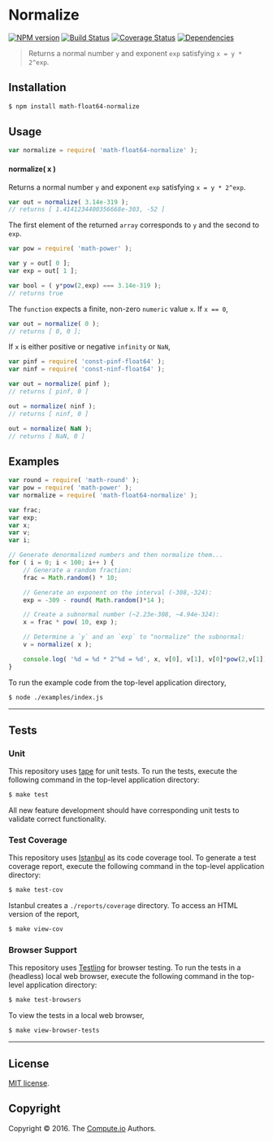 Normalize
===
[![NPM version][npm-image]][npm-url] [![Build Status][build-image]][build-url] [![Coverage Status][coverage-image]][coverage-url] [![Dependencies][dependencies-image]][dependencies-url]

> Returns a normal number `y` and exponent `exp` satisfying `x = y * 2^exp`.


## Installation

``` bash
$ npm install math-float64-normalize
```


## Usage

``` javascript
var normalize = require( 'math-float64-normalize' );
```

#### normalize( x )

Returns a normal number `y` and exponent `exp` satisfying `x = y * 2^exp`.

``` javascript
var out = normalize( 3.14e-319 );
// returns [ 1.4141234400356668e-303, -52 ]
```

The first element of the returned `array` corresponds to `y` and the second to `exp`.

``` javascript
var pow = require( 'math-power' );

var y = out[ 0 ];
var exp = out[ 1 ];

var bool = ( y*pow(2,exp) === 3.14e-319 );
// returns true
```

The `function` expects a finite, non-zero `numeric` value `x`. If `x == 0`,

``` javascript
var out = normalize( 0 );
// returns [ 0, 0 ];
```

If `x` is either positive or negative `infinity` or `NaN`,

``` javascript
var pinf = require( 'const-pinf-float64' );
var ninf = require( 'const-ninf-float64' );

var out = normalize( pinf );
// returns [ pinf, 0 ]

out = normalize( ninf );
// returns [ ninf, 0 ]

out = normalize( NaN );
// returns [ NaN, 0 ]
```


## Examples

``` javascript
var round = require( 'math-round' );
var pow = require( 'math-power' );
var normalize = require( 'math-float64-normalize' );

var frac;
var exp;
var x;
var v;
var i;

// Generate denormalized numbers and then normalize them...
for ( i = 0; i < 100; i++ ) {
	// Generate a random fraction:
	frac = Math.random() * 10;

	// Generate an exponent on the interval (-308,-324):
	exp = -309 - round( Math.random()*14 );

	// Create a subnormal number (~2.23e-308, ~4.94e-324):
	x = frac * pow( 10, exp );

	// Determine a `y` and an `exp` to "normalize" the subnormal:
	v = normalize( x );

	console.log( '%d = %d * 2^%d = %d', x, v[0], v[1], v[0]*pow(2,v[1]) );
}
```

To run the example code from the top-level application directory,

``` bash
$ node ./examples/index.js
```


---
## Tests

### Unit

This repository uses [tape][tape] for unit tests. To run the tests, execute the following command in the top-level application directory:

``` bash
$ make test
```

All new feature development should have corresponding unit tests to validate correct functionality.


### Test Coverage

This repository uses [Istanbul][istanbul] as its code coverage tool. To generate a test coverage report, execute the following command in the top-level application directory:

``` bash
$ make test-cov
```

Istanbul creates a `./reports/coverage` directory. To access an HTML version of the report,

``` bash
$ make view-cov
```


### Browser Support

This repository uses [Testling][testling] for browser testing. To run the tests in a (headless) local web browser, execute the following command in the top-level application directory:

``` bash
$ make test-browsers
```

To view the tests in a local web browser,

``` bash
$ make view-browser-tests
```

<!-- [![browser support][browsers-image]][browsers-url] -->


---
## License

[MIT license](http://opensource.org/licenses/MIT).


## Copyright

Copyright &copy; 2016. The [Compute.io][compute-io] Authors.


[npm-image]: http://img.shields.io/npm/v/math-float64-normalize.svg
[npm-url]: https://npmjs.org/package/math-float64-normalize

[build-image]: http://img.shields.io/travis/math-io/float64-normalize/master.svg
[build-url]: https://travis-ci.org/math-io/float64-normalize

[coverage-image]: https://img.shields.io/codecov/c/github/math-io/float64-normalize/master.svg
[coverage-url]: https://codecov.io/github/math-io/float64-normalize?branch=master

[dependencies-image]: http://img.shields.io/david/math-io/float64-normalize.svg
[dependencies-url]: https://david-dm.org/math-io/float64-normalize

[dev-dependencies-image]: http://img.shields.io/david/dev/math-io/float64-normalize.svg
[dev-dependencies-url]: https://david-dm.org/dev/math-io/float64-normalize

[github-issues-image]: http://img.shields.io/github/issues/math-io/float64-normalize.svg
[github-issues-url]: https://github.com/math-io/float64-normalize/issues

[tape]: https://github.com/substack/tape
[istanbul]: https://github.com/gotwarlost/istanbul
[testling]: https://ci.testling.com

[compute-io]: https://github.com/compute-io/
